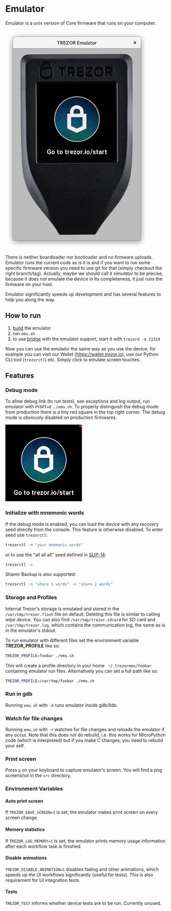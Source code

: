 # Emulator

Emulator is a unix version of Core firmware that runs on your computer.

![emulator](emulator.jpg)

There is neither boardloader nor bootloader and no firmware uploads. Emulator runs the current code as is it is and if you want to run some specific firmware version you need to use git for that (simply checkout the right branch/tag). Actually, maybe we should call it _simulator_ to be precise, because it does not emulate the device in its completeness, it just runs the firmware on your host.

Emulator significantly speeds up development and has several features to help you along the way.

## How to run

1. [build](../build/emulator.md) the emulator
2. run `emu.sh`
3. to use [bridge](https://github.com/trezor/trezord-go) with the emulator support, start it with `trezord -e 21324`

Now you can use the emulator the same way as you use the device, for example you can visit our Wallet (https://wallet.trezor.io), use our Python CLI tool (`trezorctl`) etc. Simply click to emulate screen touches.

## Features

### Debug mode

To allow debug link (to run tests), see exceptions and log output, run emulator with `PYOPT=0 ./emu.sh`. To properly distinguish the debug mode from production there is a tiny red square in the top right corner. The debug mode is obviously disabled on production firmwares.

![emulator](emulator-debug.png)

### Initialize with mnemonic words

If the debug mode is enabled, you can load the device with any recovery seed directly from the console. This feature is otherwise disabled. To enter seed use `trezorctl`:

```sh
trezorctl -m "your mnemonic words"
```

or to use the "all all all" seed defined in [SLIP-14](https://github.com/satoshilabs/slips/blob/master/slip-0014.md):

```sh
trezorctl -s
```

Shamir Backup is also supported:

```sh
trezorctl -m "share 1 words" -m "share 2 words"
```

### Storage and Profiles

Internal Trezor's storage is emulated and stored in the `/var/tmp/trezor.flash` file on default. Deleting this file is similar to calling _wipe device_. You can also find `/var/tmp/trezor.sdcard` for SD card and `/var/tmp/trezor.log`, which contains the communication log, the same as is in the emulator's stdout.

To run emulator with different files set the environment variable **TREZOR_PROFILE** like so:

```sh
TREZOR_PROFILE=foobar ./emu.sh
```

This will create a profile directory in your home ``` ~/.trezoremu/foobar``` containing emulator run files. Alternatively you can set a full path like so:

```sh
TREZOR_PROFILE=/var/tmp/foobar ./emu.sh
```

### Run in gdb

Running `emu.sh` with `-d` runs emulator inside gdb/lldb.

### Watch for file changes

Running `emu.sh` with `-r` watches for file changes and reloads the emulator if any occur. Note that this does not do rebuild, i.e. this works for MicroPython code (which is interpreted) but if you make C changes, you need to rebuild your self.

### Print screen

Press `p` on your keyboard to capture emulator's screen. You will find a png screenshot in the `src` directory.

### Environment Variables

#### Auto print screen

If ``` TREZOR_SAVE_SCREEN=1 ``` is set, the emulator makes print screen on every screen change.

#### Memory statistics

If ```TREZOR_LOG_MEMORY=1``` is set, the emulator prints memory usage information after each workflow task is finished.

#### Disable animations

```TREZOR_DISABLE_ANIMATION=1``` disables fading and other animations, which speeds up the UI workflows significantly (useful for tests). This is also requirement for UI integration tests.

#### Tests

```TREZOR_TEST``` informs whether device tests are to be run. Currently unused.
